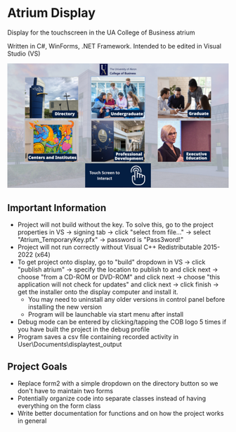 # Atrium Display
Display for the touchscreen in the UA College of Business atrium

Written in C#, WinForms, .NET Framework. Intended to be edited in Visual Studio (VS)

![Screenshot of application](/screenshot.PNG)

## Important Information
- Project will not build without the key. To solve this, go to the project properties in VS -> signing tab -> click "select from file..." -> select "Atrium_TemporaryKey.pfx" -> password is "Pass3word!"
- Project will not run correctly without Visual C++ Redistributable 2015-2022 (x64)
- To get project onto display, go to "build" dropdown in VS -> click "publish atrium" -> specify the location to publish to and click next -> choose "from a CD-ROM or DVD-ROM" and click next -> choose "this application will not check for updates" and click next -> click finish -> get the installer onto the display computer and install it.
  - You may need to uninstall any older versions in control panel before installing the new version
  - Program will be launchable via start menu after install
- Debug mode can be entered by clicking/tapping the COB logo 5 times if you have built the project in the debug profile
- Program saves a csv file containing recorded activity in User\Documents\displaytest_output

## Project Goals
- Replace form2 with a simple dropdown on the directory button so we don't have to maintain two forms
- Potentially organize code into separate classes instead of having everything on the form class
- Write better documentation for functions and on how the project works in general
